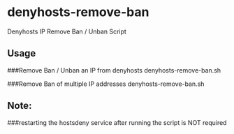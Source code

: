# denyhosts-remove-ban
Denyhosts IP Remove Ban / Unban Script

## Usage
###Remove Ban / Unban an IP from denyhosts
denyhosts-remove-ban.sh <ip-address-to-unban>

###Remove Ban of multiple IP addresses
denyhosts-remove-ban.sh <ip-1> <ip-2> <ip-3>

## Note: 
###restarting the hostsdeny service after running the script is NOT required